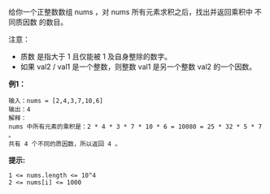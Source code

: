 给你一个正整数数组 nums ，对 nums 所有元素求积之后，找出并返回乘积中 不同质因数 的数目。

注意：

- 质数 是指大于 1 且仅能被 1 及自身整除的数字。
- 如果 val2 / val1 是一个整数，则整数 val1 是另一个整数 val2 的一个因数。

**例1：**
```
输入：nums = [2,4,3,7,10,6]
输出：4
解释：
nums 中所有元素的乘积是：2 * 4 * 3 * 7 * 10 * 6 = 10080 = 25 * 32 * 5 * 7 。
共有 4 个不同的质因数，所以返回 4 。
```

**提示:**
```
1 <= nums.length <= 10^4
2 <= nums[i] <= 1000
```

